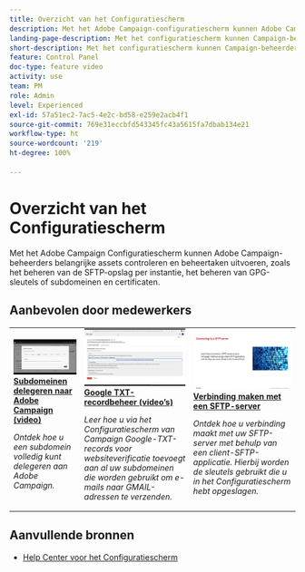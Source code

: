 ```yaml
---
title: Overzicht van het Configuratiescherm
description: Met het Adobe Campaign-configuratiescherm kunnen Adobe Campaign-beheerders belangrijke assets controleren en beheertaken uitvoeren, zoals het beheren van de SFTP-opslag per instantie, het beheren van GPG-sleutels of het beheren van subdomeinen en certificaten.
landing-page-description: Met het configuratiescherm kunnen Campaign-beheerders belangrijke assets controleren en beheertaken uitvoeren, zoals het beheren van de SFTP-opslag, GPG-sleutels of subdomeinen en certificaten.
short-description: Met het configuratiescherm kunnen Campaign-beheerders belangrijke assets controleren en beheertaken uitvoeren, zoals het beheren van de SFTP-opslag, GPG-sleutels of subdomeinen en certificaten.
feature: Control Panel
doc-type: feature video
activity: use
team: PM
role: Admin
level: Experienced
exl-id: 57a51ec2-7ac5-4e2c-bd58-e259e2acb4f1
source-git-commit: 769e31eccbfd543345fc43a5615fa7dbab134e21
workflow-type: ht
source-wordcount: '219'
ht-degree: 100%

---
```


# Overzicht van het Configuratiescherm

Met het Adobe Campaign Configuratiescherm kunnen Adobe Campaign-beheerders belangrijke assets controleren en beheertaken uitvoeren, zoals het beheren van de SFTP-opslag per instantie, het beheren van GPG-sleutels of subdomeinen en certificaten.

<div id="recs-overview-body-1"></div>
<div id="recs-overview-body-2"></div>
<div id="recs-overview-body-3"></div>
<div id="recs-overview-body-4"></div>
<div id="recs-overview-body-5"></div>
<div id="recs-overview-body-6"></div>

<div id="staff-picks-section">

## Aanbevolen door medewerkers

<table>
<tr>
  <td>
    <a href="./subdomains-and-certificates/subdomain-delegation.md"> 
      <img alt="Subdomeinen delegeren naar Adobe Campaign (video)" src="./assets/31390.jpg"/>
    </a>
    <div>
      <a href="./subdomains-and-certificates/subdomain-delegation.md">
    <strong>Subdomeinen delegeren naar Adobe Campaign (video)</strong>
    </a>
    </div>
    <p>
    <em>Ontdek hoe u een subdomein volledig kunt delegeren aan Adobe Campaign.</em>
    <p>
  </td>
   <td>
    <a href="./subdomains-and-certificates/google-txt-record-management.md">
      <img alt="Google-TXT-recordbeheer (video’s)" src="./assets/32369.jpg" />
    </a>
    <div>
    <a href="./subdomains-and-certificates/google-txt-record-management.md">
    <strong>Google TXT-recordbeheer (video’s)</strong>
    </a>
    </div>
    <p>
    <em> Leer hoe u via het Configuratiescherm van Campaign Google-TXT-records voor websiteverificatie toevoegt aan al uw subdomeinen die worden gebruikt om e-mails naar GMAIL-adressen te verzenden.</em>
    <p>
  </td>
  <td>
    <a href="./sftp-management/connect-to-sftp-server.md">
      <img alt="Verbinding maken met een SFTP-server" src="./assets/27263.jpg" />
    </a>
    <div>
      <a href="./sftp-management/connect-to-sftp-server.md">
    <strong>Verbinding maken met een SFTP-server</strong>
    </a>
    </div>
    <p>
    <em>Ontdek hoe u verbinding maakt met uw SFTP-server met behulp van een client-SFTP-applicatie. Hierbij worden de sleutels gebruikt die u in het Configuratiescherm hebt opgeslagen. </em>
    <p>
  </td>
</tr>
</table>

</div>

## Aanvullende bronnen

* [Help Center voor het Configuratiescherm](https://experienceleague.adobe.com/docs/control-panel/using/control-panel-home.html?lang=nl)
